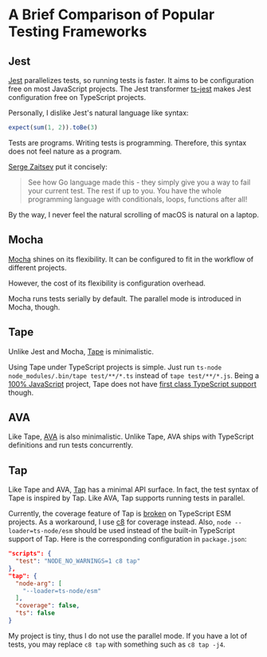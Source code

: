 # A Brief Comparison of Popular Testing Frameworks 

## Jest

[Jest] parallelizes tests, so running tests is faster.
It aims to be configuration free on most JavaScript projects.
The Jest transformer [ts-jest] makes Jest configuration free on TypeScript projects. 

[Jest]: https://jestjs.io/
[ts-jest]: https://github.com/kulshekhar/ts-jest

Personally, I dislike Jest's natural language like syntax:

```js
expect(sum(1, 2)).toBe(3)
```

Tests are programs.
Writing tests is programming.
Therefore, this syntax does not feel nature as a program.

[Serge Zaitsev][zserge] put it concisely:

> See how Go language made this - they simply give you a way to fail your current test.
> The rest if up to you.
> You have the whole programming language with conditionals, loops, functions after all!

[zserge]: https://zserge.com/posts/minimal-testing/

By the way, I never feel the natural scrolling of macOS is natural on a laptop.

## Mocha

[Mocha] shines on its flexibility.
It can be configured to fit in the workflow of different projects.

[Mocha]: https://mochajs.org/

However, the cost of its flexibility is configuration overhead.

Mocha runs tests serially by default.
The parallel mode is introduced in Mocha, though.

## Tape

Unlike Jest and Mocha, [Tape] is minimalistic.

[Tape]: https://github.com/substack/tape

Using Tape under TypeScript projects is simple.
Just run `ts-node node_modules/.bin/tape test/**/*.ts` instead of `tape test/**/*.js`.
Being a [100% JavaScript] project, Tape does not have [first class TypeScript support] though.

[100% JavaScript]: /_drafts/100-percent-js/
[first class TypeScript support]: https://github.com/substack/tape/issues/577

## AVA

Like Tape, [AVA] is also minimalistic.
Unlike Tape, AVA ships with TypeScript definitions and run tests concurrently.

[AVA]: https://github.com/avajs/ava

## Tap

Like Tape and AVA, [Tap] has a minimal API surface.
In fact, the test syntax of Tape is inspired by Tap.
Like AVA, Tap supports running tests in parallel.

[Tap]: https://node-tap.org/

Currently, the coverage feature of Tap is [broken][807] on TypeScript ESM projects.
As a workaround, I use [c8] for coverage instead.
Also, `node --loader=ts-node/esm` should be used
instead of the built-in TypeScript support of Tap.
Here is the corresponding configuration in `package.json`:

```json
"scripts": {
  "test": "NODE_NO_WARNINGS=1 c8 tap"
},
"tap": {
  "node-arg": [
    "--loader=ts-node/esm"
  ],
  "coverage": false,
  "ts": false
}
```

[807]: https://github.com/tapjs/node-tap/issues/807
[c8]: https://www.npmjs.com/package/c8

My project is tiny, thus I do not use the parallel mode.
If you have a lot of tests, you may replace `c8 tap` with something such as `c8 tap -j4`.
